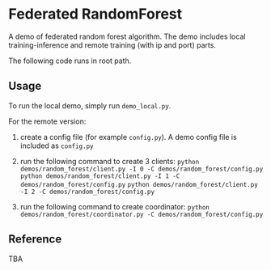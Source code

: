 # Federated RandomForest

A demo of federated random forest algorithm. The demo includes local 
training-inference and remote training (with ip and port) parts.

The following code runs in root path.


## Usage

To run the local demo, simply run `demo_local.py`. 

For the remote version:

1) create a config file (for example `config.py`). A demo config
file is included as `config.py`

2) run the following command to create 3 clients:
`python demos/random_forest/client.py -I 0 -C demos/random_forest/config.py`
`python demos/random_forest/client.py -I 1 -C demos/random_forest/config.py`
`python demos/random_forest/client.py -I 2 -C demos/random_forest/config.py`

3) run the following command to create coordinator:
`python demos/random_forest/coordinator.py -C demos/random_forest/config.py`


## Reference

TBA